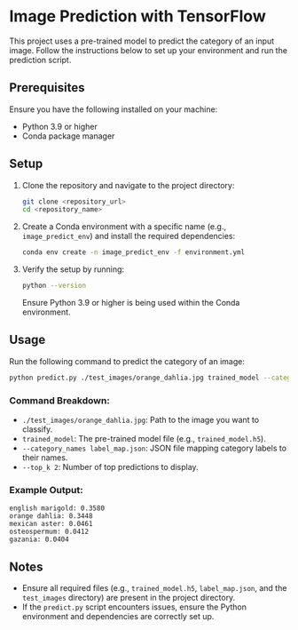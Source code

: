 # Image Prediction with TensorFlow

This project uses a pre-trained model to predict the category of an input image. Follow the instructions below to set up your environment and run the prediction script.

## Prerequisites

Ensure you have the following installed on your machine:

- Python 3.9 or higher
- Conda package manager

## Setup

1. Clone the repository and navigate to the project directory:
   ```bash
   git clone <repository_url>
   cd <repository_name>
   ```

2. Create a Conda environment with a specific name (e.g., `image_predict_env`) and install the required dependencies:
   ```bash
   conda env create -n image_predict_env -f environment.yml
   ```

3. Verify the setup by running:
   ```bash
   python --version
   ```
   Ensure Python 3.9 or higher is being used within the Conda environment.

## Usage

Run the following command to predict the category of an image:

```bash
python predict.py ./test_images/orange_dahlia.jpg trained_model --category_names label_map.json --top_k 2
```

### Command Breakdown:

- `./test_images/orange_dahlia.jpg`: Path to the image you want to classify.
- `trained_model`: The pre-trained model file (e.g., `trained_model.h5`).
- `--category_names label_map.json`: JSON file mapping category labels to their names.
- `--top_k 2`: Number of top predictions to display.

### Example Output:

```
english marigold: 0.3580
orange dahlia: 0.3448
mexican aster: 0.0461
osteospermum: 0.0412
gazania: 0.0404
```

## Notes

- Ensure all required files (e.g., `trained_model.h5`, `label_map.json`, and the `test_images` directory) are present in the project directory.
- If the `predict.py` script encounters issues, ensure the Python environment and dependencies are correctly set up.
